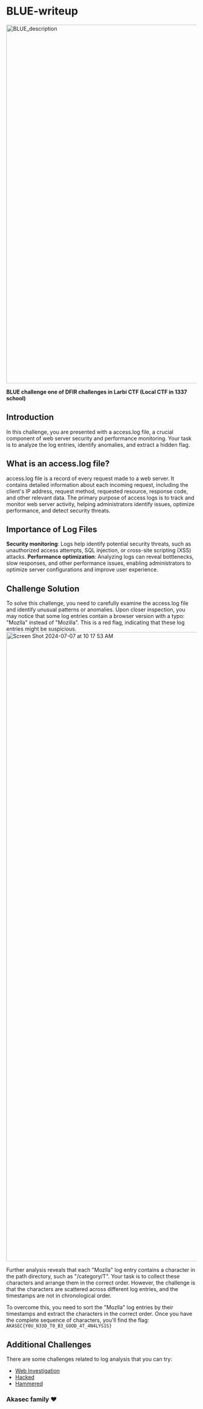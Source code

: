 # BLUE-writeup

<img width="949" alt="BLUE_description" src="https://github.com/J3Ss0u/BLUE-writeup/assets/90192954/85761fde-2a75-4b0c-9a9a-c6a6e32c7c06">

__BLUE challenge one of DFIR challenges in Larbi CTF (Local CTF in 1337 school)__

## Introduction
In this challenge, you are presented with a access.log file, a crucial component of web server security and performance monitoring. Your task is to analyze the log entries, identify anomalies, and extract a hidden flag.

## What is an access.log file?

access.log file is a record of every request made to a web server. It contains detailed information about each incoming request, including the client's IP address, request method, requested resource, response code, and other relevant data. The primary purpose of access logs is to track and monitor web server activity, helping administrators identify issues, optimize performance, and detect security threats.

## Importance of Log Files

**Security monitoring**: Logs help identify potential security threats, such as unauthorized access attempts, SQL injection, or cross-site scripting (XSS) attacks.
**Performance optimization**: Analyzing logs can reveal bottlenecks, slow responses, and other performance issues, enabling administrators to optimize server configurations and improve user experience.

## Challenge Solution
To solve this challenge, you need to carefully examine the access.log file and identify unusual patterns or anomalies. Upon closer inspection, you may notice that some log entries contain a browser version with a typo: "Mozlla" instead of "Mozilla". This is a red flag, indicating that these log entries might be suspicious.
<img width="1665" alt="Screen Shot 2024-07-07 at 10 17 53 AM" src="https://github.com/J3Ss0u/BLUE-writeup/assets/90192954/7396eed9-9a81-4e4b-8c81-f52aa5d83108">

Further analysis reveals that each "Mozlla" log entry contains a character in the path directory, such as "/category/T". Your task is to collect these characters and arrange them in the correct order. However, the challenge is that the characters are scattered across different log entries, and the timestamps are not in chronological order.

To overcome this, you need to sort the "Mozlla" log entries by their timestamps and extract the characters in the correct order. Once you have the complete sequence of characters, you'll find the flag: `AKASEC{Y0U_N33D_T0_B3_GOOD_4T_4N4LYS1S}`

## Additional Challenges

There are some challenges related to log analysis that you can try:
* [Web Investigation](https://cyberdefenders.org/blueteam-ctf-challenges/web-investigation/)
* [Hacked](https://cyberdefenders.org/blueteam-ctf-challenges/hacked/)
* [Hammered](https://cyberdefenders.org/blueteam-ctf-challenges/hammered/)

### Akasec family :heart:
